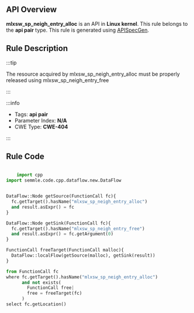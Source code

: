 ---
---


## API Overview
**mlxsw_sp_neigh_entry_alloc** is an API in **Linux kernel**. This rule belongs to the **api pair** type. This rule is generated using [APISpecGen](../../tools/APISpecGen).
## Rule Description

:::tip

The resource acquired by mlxsw_sp_neigh_entry_alloc must be properly released using mlxsw_sp_neigh_entry_free

:::

:::info

- Tags: **api pair**
- Parameter Index: **N/A**
- CWE Type: **CWE-404**

:::

## Rule Code
```python

    import cpp
import semmle.code.cpp.dataflow.new.DataFlow


DataFlow::Node getSource(FunctionCall fc){
  fc.getTarget().hasName("mlxsw_sp_neigh_entry_alloc")
  and result.asExpr() = fc
}

DataFlow::Node getSink(FunctionCall fc){
  fc.getTarget().hasName("mlxsw_sp_neigh_entry_free")
  and result.asExpr() = fc.getArgument(0)
}

FunctionCall freeTarget(FunctionCall malloc){
  DataFlow::localFlow(getSource(malloc), getSink(result))
}

from FunctionCall fc
where fc.getTarget().hasName("mlxsw_sp_neigh_entry_alloc")
      and not exists(
        FunctionCall free| 
        free = freeTarget(fc)
      )
select fc.getLocation()

    
```